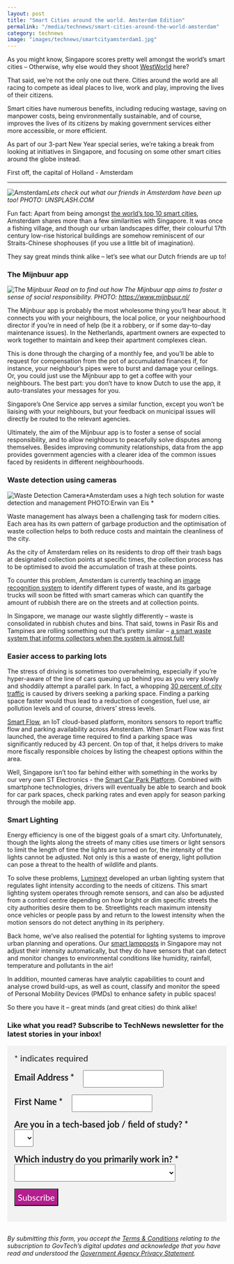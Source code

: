 ```yaml
---
layout: post
title: "Smart Cities around the world. Amsterdam Edition"
permalink: "/media/technews/smart-cities-around-the-world-amsterdam"
category: technews
image: "images/technews/smartcityamsterdam1.jpg"
---
```


As you might know, Singapore scores pretty well amongst the world’s smart cities – Otherwise, why else would they shoot [WestWorld](https://www.channelnewsasia.com/news/lifestyle/westworld-season-3-singapore-11706008) here?  

That said, we’re not the only one out there. Cities around the world are all racing to compete as ideal places to live, work and play, improving the lives of their citizens. 


Smart cities have numerous benefits, including reducing wastage, saving on manpower costs, being environmentally sustainable, and of course, improves the lives of its citizens by making government services either more accessible, or more efficient. 


As part of our 3-part New Year special series, we’re taking a break from looking at initiatives in Singapore, and focusing on some other smart cities around the globe instead.

First off, the capital of Holland - Amsterdam

---

![Amsterdam](/images/technews/smartcityamsterdam1.jpg)*Lets check out what our friends in Amsterdam have been up too! PHOTO: UNSPLASH.COM*

Fun fact: Apart from being amongst [the world’s top 10 smart cities](https://www.straitstimes.com/singapore/singapore-tops-world-smart-city-index-again-lauded-for-handling-of-covid-19), Amsterdam shares more than a few similarities with Singapore. It was once a fishing village, and though our urban landscapes differ, their colourful 17th century low-rise historical buildings are somehow reminiscent of our Straits-Chinese shophouses (if you use a little bit of imagination).


They say great minds think alike – let’s see what our Dutch friends are up to!


### **The Mijnbuur app**
![The Mijnbuur](/images/technews/smartcityamsterdam2.png) 
*Read on to find out how The Mijnbuur app aims to foster a sense of social responsibility. PHOTO: https://www.mijnbuur.nl/*

The Mijnbuur app is probably the most wholesome thing you’ll hear about. It connects you with your neighbours, the local police, or your neighbourhood director if you’re in need of help (be it a robbery, or if some day-to-day maintenance issues). In the Netherlands, apartment owners are expected to work together to maintain and keep their apartment complexes clean. 

This is done through the charging of a monthly fee, and you’ll be able to request for compensation from the pot of accumulated finances if, for instance, your neighbour’s pipes were to burst and damage your ceilings. Or, you could just use the Mijnbuur app to get a coffee with your neighbours. The best part: you don’t have to know Dutch to use the app, it auto-translates your messages for you. 

Singapore’s One Service app serves a similar function, except you won’t be liaising with your neighbours, but your feedback on municipal issues will directly be routed to the relevant agencies.

Ultimately, the aim of the Mijnbuur app is to foster a sense of social responsibility, and to allow neighbours to peacefully solve disputes among themselves. Besides improving community relationships, data from the app provides government agencies with a clearer idea of the common issues faced by residents in different neighbourhoods. 


### **Waste detection using cameras**
![Waste Detection Camera](/images/technews/smartcityamsterdam3.png)*Amsterdam uses a high tech solution for waste detection and management PHOTO:Erwin van Eis *

Waste management has always been a challenging task for modern cities. Each area has its own pattern of garbage production and the optimisation of waste collection helps to both reduce costs and maintain the cleanliness of the city.

As the city of Amsterdam relies on its residents to drop off their trash bags at designated collection points at specific times, the collection process has to be optimised to avoid the accumulation of trash at these points.

To counter this problem, Amsterdam is currently teaching an [image recognition system](https://www.uva.nl/en/content/news/news/2020/10/abs-research-keeps-amsterdam-clean-real-time-image-recognition-for-litter-collection.html) to identify different types of waste, and its garbage trucks will soon be fitted with smart cameras which can quantify the amount of rubbish there are on the streets and at collection points. 

In Singapore, we manage our waste slightly differently – waste is consolidated in rubbish chutes and bins. That said, towns in Pasir Ris and Tampines are rolling something out that’s pretty similar – [a smart waste system that informs collectors when the system is almost full!](https://www.channelnewsasia.com/news/singapore/smart-waste-system-tampines-pasir-ris-alerts-collection-crew-10719228)




### **Easier access to parking lots**

The stress of driving is sometimes too overwhelming, especially if you’re hyper-aware of the line of cars queuing up behind you as you very slowly and shoddily attempt a parallel park. In fact, a whopping [30 percent of city traffic](https://www.iamsterdam.com/en/business/key-sectors/smart-mobility/insights/amsterdam-smart-parking-solutions) is caused by drivers seeking a parking space. Finding a parking space faster would thus lead to a reduction of congestion, fuel use, air pollution levels and of course, drivers’ stress levels. 

[Smart Flow](https://amsterdamsmartcity.com/international-projects/smart-flow), an IoT cloud-based platform, monitors sensors to report traffic flow and parking availability across Amsterdam. When Smart Flow was first launched, the average time required to find a parking space was significantly reduced by 43 percent. On top of that, it helps drivers to make more fiscally responsible choices by listing the cheapest options within the area.

Well, Singapore isn’t too far behind either with something in the works by our very own ST Electronics - the [Smart Car Park Platform](https://www.stengg.com/en/innovation/smart-car-park-platform-addresses-parking-challenges/). Combined with smartphone technologies, drivers will eventually be able to search and book for car park spaces, check parking rates and even apply for season parking through the mobile app.



### **Smart Lighting**
Energy efficiency is one of the biggest goals of a smart city. Unfortunately, though the lights along the streets of many cities use timers or light sensors to limit the length of time the lights are turned on for, the intensity of the lights cannot be adjusted. Not only is this a waste of energy, light pollution can pose a threat to the health of wildlife and plants.

To solve these problems, [Luminext](https://www.luminext.eu/en/) developed an urban lighting system that regulates light intensity according to the needs of citizens. This smart lighting system operates through remote sensors, and can also be adjusted from a control centre depending on how bright or dim specific streets the city authorities desire them to be. Streetlights reach maximum intensity once vehicles or people pass by and return to the lowest intensity when the motion sensors do not detect anything in its periphery.

Back home, we’ve also realised the potential for lighting systems to improve urban planning and operations. Our [smart lampposts](https://www.tech.gov.sg/scewc2019/laap) in Singapore may not adjust their intensity automatically, but they do have sensors that can detect and monitor changes to environmental conditions like humidity, rainfall, temperature and pollutants in the air!

In addition, mounted cameras have analytic capabilities to count and analyse crowd build-ups, as well as count, classify and monitor the speed of Personal Mobility Devices (PMDs) to enhance safety in public spaces!

So there you have it – great minds (and great cities) do think alike! 

<!-- Begin Mailchimp Signup Form -->
<link href="//cdn-images.mailchimp.com/embedcode/classic-10_7.css" rel="stylesheet" type="text/css">
<style type="text/css">
#mc_embed_signup {
	background: #f2f2f2; 
	clear: left; 
	font: 20px Lato,sans-serif;
	margin-bottom: 16px;
	padding: 16px;
	display: inline-block;
}
#mc_embed_signup .indicates-required {
        margin-bottom: 16px;
}
#mc_embed_signup .mc-field-group {
        margin-bottom: 16px;
	margin-right: 16px;
	width: inherit;
}
ul, li{
    list-style:none;
    list-style-type:none;
}
label {
        font-weight: bold;
	margin-bottom: 16px;
	margin-right: 16px;
}
input {
        height: 40px;
}
select {
        height: 40px;
}
option {
        font:20px Lato,sans-serif;
	height: 40px;
}
input[type='radio'] {
  height: 14px;
  width: 14px;
  vertical-align: middle;
  margin-right: 14px;
  margin-left: 4px;
}
#mc_embed_signup .button {
        background-color: #B41E8E;
	font:20px Lato,sans-serif;
        color: #ffffff;
}
#mc_embed_signup form {
    padding: 0;
}	
</style>

### **Like what you read? Subscribe to TechNews newsletter for the latest stories in your inbox!**

<div id="mc_embed_signup">
<form action="https://tech.us16.list-manage.com/subscribe/post?u=9326ff42459737140a6baa881&amp;id=8b7e185878" method="post" id="mc-embedded-subscribe-form" name="mc-embedded-subscribe-form" class="validate" target="_blank" novalidate>
    <div id="mc_embed_signup_scroll">
	
<div class="indicates-required">
	<span class="asterisk">*</span> indicates required
</div>
<div class="mc-field-group">
	<label for="mce-EMAIL"
	       >Email Address  <span class="asterisk">*</span>
</label>
	<input 
	       type="email" 
	       value="" 
	       name="EMAIL" 
	       class="required email" 
	       id="mce-EMAIL"
	/>
</div>
<div class="mc-field-group">
	<label for="mce-FNAME"
	       >First Name  <span class="asterisk">*</span>
</label>
	<input 
	       type="text" 
	       value="" 
	       name="FNAME" 
	       class="required" 
	       id="mce-FNAME"
	/>
</div>
<div class="mc-field-group">
	<label for="mce-TECH"
	       >Are you in a tech-based job / field of study?  
	       <span class="asterisk">*</span>
</label>
	<select name="TECH" class="required" id="mce-TECH">
	<option value=""></option>
	<option value="Yes">Yes</option>
	<option value="No">No</option>
</select>
</div>
<div class="mc-field-group">
	<label for="mce-INDUSTRY"
	       >Which industry do you primarily work in?  <span class="asterisk">*</span>
</label>
	<select name="INDUSTRY" class="required" id="mce-INDUSTRY">
	<option value=""></option>
	<option value="Manufacturing - Energy &amp; Chemicals">Manufacturing - Energy &amp; Chemicals</option>
<option value="Manufacturing - Precision Engineering">Manufacturing - Precision Engineering</option>
<option value="Manufacturing - Marine &amp; Offshore">Manufacturing - Marine &amp; Offshore</option>
<option value="Manufacturing - Aerospace">Manufacturing - Aerospace</option>
<option value="Manufacturing - Electronics">Manufacturing - Electronics</option>
<option value="Built Environment - Construction &amp; Architecture">Built Environment - Construction &amp; Architecture</option>
<option value="Built Environment - Real Estate">Built Environment - Real Estate</option>
<option value="Built Environment - Cleaning">Built Environment - Cleaning</option>
<option value="Built Environment - Security">Built Environment - Security</option>
<option value="Trade &amp; Connectivity - Logistics">Trade &amp; Connectivity - Logistics</option>
<option value="Trade &amp; Connectivity - Transportation">Trade &amp; Connectivity - Transportation</option>
<option value="Trade &amp; Connectivity - Wholesale Trade">Trade &amp; Connectivity - Wholesale Trade</option>
<option value="Essential Services - Healthcare">Essential Services - Healthcare</option>
<option value="Essential Services - Education">Essential Services - Education</option>
<option value="Professional Services - Professional &amp; Consulting Services">Professional Services - Professional &amp; Consulting Services</option>
<option value="Professional Services - Financial Services">Professional Services - Financial Services</option>
<option value="Professional Services - Infocomm, Technology &amp; Media">Professional Services - Infocomm, Technology &amp; Media</option>
<option value="Lifestyle - Food &amp; Beverage">Lifestyle - Food &amp; Beverage</option>
<option value="Lifestyle - Retail">Lifestyle - Retail</option>
<option value="Lifestyle - Hotels &amp; Tourism">Lifestyle - Hotels &amp; Tourism</option>
<option value="Lifestyle - Food Manufacturing">Lifestyle - Food Manufacturing</option>
<option value="Government">Government</option>
<option value="Other Industry">Other Industry</option>
<option value="Not Applicable">Not Applicable</option>
	</select>
</div>
	<div id="mce-responses" class="clear">
		<div class="response" id="mce-error-response" style="display:none"></div>
		<div class="response" id="mce-success-response" style="display:none"></div>
	</div>    <!-- real people should not fill this in and expect good things - do not remove this or risk form bot signups-->
    <div style="position: absolute; left: -5000px; font:20px Lato,sans-serif;" aria-hidden="true"><input type="text" name="b_9326ff42459737140a6baa881_8b7e185878" tabindex="-1" value=""></div>
    <div class="clear"><input type="submit" value="Subscribe" name="subscribe" id="mc-embedded-subscribe" class="button"></div>
    </div> 
</form>
</div>
<!--End mc_embed_signup-->

*By submitting this form, you accept the [Terms & Conditions](https://www.tech.gov.sg/files/GovTech-Subscription-Terms-Conditions-2021.pdf) relating to the subscription to GovTech’s digital updates and acknowledge that you have read and understood the [Government Agency Privacy Statement](https://www.tech.gov.sg/privacy/).*
